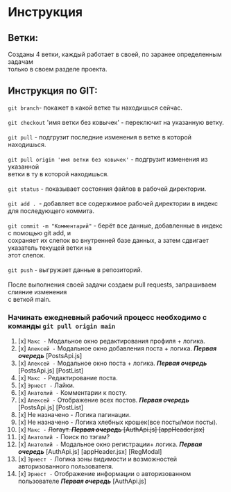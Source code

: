 # **Инструкция**


## Ветки:

Созданы 4 ветки, каждый работает в своей, по заранее определенным задачам\
только в своем разделе проекта. 

## Инструкция по GIT:

`git branch`- покажет в какой ветке ты находишься сейчас.\
\
`git checkout` 'имя ветки без ковычек' - переключит на указанную ветку.\
\
`git pull` - подгрузит последние изменения в ветке в которой находишься.\
\
`git pull origin 'имя ветки без ковычек'` - подгрузит изменения из указанной \
ветки в ту в которой находишься.\
\
`git status` - показывает состояния файлов в рабочей директории.\
\
`git add . `- добавляет все содержимое рабочей директории в индекс для последующего коммита.\
\
`git commit -m "Комментарий"` - берёт все данные, добавленные в индекс с помощью git add, и \
сохраняет их слепок во внутренней базе данных, а затем сдвигает указатель текущей ветки на\
этот слепок.\
\
`git push` - выгружает данные в репозиторий.\
\
После выполнения своей задачи создаем pull requests, запрашиваем слияние изменения\
с веткой main.

### **Начинать ежедневный рабочий процесс необходимо с команды** `git pull origin main`


1. [x] `Макс -` Модальное окно редактирования профиля + логика. 
2. [x] `Алексей -` Модальное окно добавления поста + логика. _**Первая очередь**_ [PostsApi.js] 
3. [x] `Алексей -` Модальное окно поста + логика.  _**Первая очередь**_ [PostsApi.js] [PostList]
4. [x] `Макс -` Редактирование поста.
5. [x] `Эрнест -` Лайки.
6. [x] `Анатолий -` Комментарии к посту.
7. [x] `Алексей -` Отображение всех постов. _**Первая очередь**_ [PostsApi.js] [PostList]
8. [x] Не назначено - Логика пагинации.
9. [x] Не назначено - Логика хлебных крошек(все посты/мои посты).
10. [x] `Макс -` ~~Логаут. _**Первая очередь**_ [AuthApi.js] [appHeader.jsx]~~
11. [x] `Анатолий -` Поиск по тэгам?
12. [x] `Анатолий -` Модальное окно регистрации+ логика. _**Первая очередь**_ [AuthApi.js] [appHeader.jsx] [RegModal]
13. [x] `Эрнест -` Логика зоны видимости и возможностей авторизованного пользователя.
14. [x] `Эрнест -` Отображение информации о авторизованном пользователе _**Первая очередь**_ [AuthApi.js]
